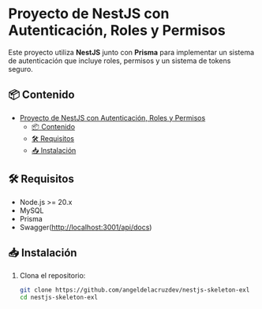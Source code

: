 # Proyecto de NestJS con Autenticación, Roles y Permisos

Este proyecto utiliza **NestJS** junto con **Prisma** para implementar un sistema de autenticación que incluye roles, permisos y un sistema de tokens seguro.

## 📦 Contenido

- [Proyecto de NestJS con Autenticación, Roles y Permisos](#proyecto-de-nestjs-con-autenticación-roles-y-permisos)
  - [📦 Contenido](#-contenido)
  - [🛠️ Requisitos](#️-requisitos)
  - [📥 Instalación](#-instalación)

## 🛠️ Requisitos

- Node.js >= 20.x
- MySQL
- Prisma
- Swagger(<http://localhost:3001/api/docs>)

## 📥 Instalación

1. Clona el repositorio:

   ```bash
   git clone https://github.com/angeldelacruzdev/nestjs-skeleton-exl
   cd nestjs-skeleton-exl
